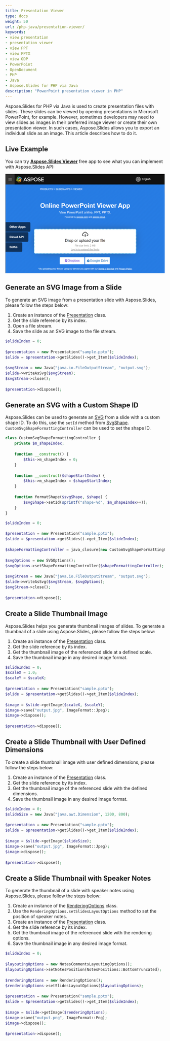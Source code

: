 ```yaml
---
title: Presentation Viewer
type: docs
weight: 50
url: /php-java/presentation-viewer/
keywords: 
- view presentation
- presentation viewer
- view PPT
- view PPTX
- view ODP
- PowerPoint
- OpenDocument
- PHP
- Java
- Aspose.Slides for PHP via Java
description: "PowerPoint presentation viewer in PHP"
---
```


Aspose.Slides for PHP via Java is used to create presentation files with slides. These slides can be viewed by opening presentations in Microsoft PowerPoint, for example. However, sometimes developers may need to view slides as images in their preferred image viewer or create their own presentation viewer. In such cases, Aspose.Slides allows you to export an individual slide as an image. This article describes how to do it.

## **Live Example**

You can try [**Aspose.Slides Viewer**](https://products.aspose.app/slides/viewer/) free app to see what you can implement with Aspose.Slides API:

![Online PowerPoint Viewer](online-PowerPoint-viewer.png)

## **Generate an SVG Image from a Slide**

To generate an SVG image from a presentation slide with Aspose.Slides, please follow the steps below:

1. Create an instance of the [Presentation](https://reference.aspose.com/slides/php-java/aspose.slides/presentation/) class.
1. Get the slide reference by its index.
1. Open a file stream.
1. Save the slide as an SVG image to the file stream.

```php
$slideIndex = 0;

$presentation = new Presentation("sample.pptx");
$slide = $presentation->getSlides()->get_Item($slideIndex);

$svgStream = new Java("java.io.FileOutputStream", "output.svg");
$slide->writeAsSvg($svgStream);
$svgStream->close();

$presentation->dispose();
```

## **Generate an SVG with a Custom Shape ID**

Aspose.Slides can be used to generate an [SVG](https://docs.fileformat.com/page-description-language/svg/) from a slide with a custom shape ID. To do this, use the `setId` method from [SvgShape](https://reference.aspose.com/slides/php-java/aspose.slides/svgshape/). `CustomSvgShapeFormattingController` can be used to set the shape ID.

```php
class CustomSvgShapeFormattingController {
    private $m_shapeIndex;

    function __construct() {
        $this->m_shapeIndex = 0;
    }

    function __construct($shapeStartIndex) {
        $this->m_shapeIndex = $shapeStartIndex;
    }

    function formatShape($svgShape, $shape) {
        $svgShape->setId(sprintf("shape-%d", $m_shapeIndex++));
    }
}
```
```php
$slideIndex = 0;

$presentation = new Presentation("sample.pptx");
$slide = $presentation->getSlides()->get_Item($slideIndex);

$shapeFormattingController = java_closure(new CustomSvgShapeFormattingController(), null, java("com.aspose.slides.ISvgShapeFormattingController"));

$svgOptions = new SVGOptions();
$svgOptions->setShapeFormattingController($shapeFormattingController);

$svgStream = new Java("java.io.FileOutputStream", "output.svg");
$slide->writeAsSvg($svgStream, $svgOptions);
$svgStream->close();

$presentation->dispose();
```

## **Create a Slide Thumbnail Image**

Aspose.Slides helps you generate thumbnail images of slides. To generate a thumbnail of a slide using Aspose.Slides, please follow the steps below:

1. Create an instance of the [Presentation](https://reference.aspose.com/slides/php-java/aspose.slides/presentation/) class.
1. Get the slide reference by its index.
1. Get the thumbnail image of the referenced slide at a defined scale.
1. Save the thumbnail image in any desired image format.

```php
$slideIndex = 0;
$scaleX = 1.0;
$scaleY = $scaleX;

$presentation = new Presentation("sample.pptx");
$slide = $presentation->getSlides()->get_Item($slideIndex);

$image = $slide->getImage($scaleX, $scaleY);
$image->save("output.jpg", ImageFormat::Jpeg);
$image->dispose();

$presentation->dispose();
```

## **Create a Slide Thumbnail with User Defined Dimensions**

To create a slide thumbnail image with user defined dimensions, please follow the steps below:

1. Create an instance of the [Presentation](https://reference.aspose.com/slides/php-java/aspose.slides/presentation/) class.
1. Get the slide reference by its index.
1. Get the thumbnail image of the referenced slide with the defined dimensions.
1. Save the thumbnail image in any desired image format.

```php
$slideIndex = 0;
$slideSize = new Java("java.awt.Dimension", 1200, 800);

$presentation = new Presentation("sample.pptx");
$slide = $presentation->getSlides()->get_Item($slideIndex);

$image = $slide->getImage($slideSize);
$image->save("output.jpg", ImageFormat::Jpeg);
$image->dispose();

$presentation->dispose();
```

## **Create a Slide Thumbnail with Speaker Notes**

To generate the thumbnail of a slide with speaker notes using Aspose.Slides, please follow the steps below:

1. Create an instance of the [RenderingOptions](https://reference.aspose.com/slides/php-java/aspose.slides/renderingoptions/) class.
1. Use the `RenderingOptions.setSlidesLayoutOptions` method to set the position of speaker notes.
1. Create an instance of the [Presentation](https://reference.aspose.com/slides/php-java/aspose.slides/presentation/) class.
1. Get the slide reference by its index.
1. Get the thumbnail image of the referenced slide with the rendering options.
1. Save the thumbnail image in any desired image format.

```php
$slideIndex = 0;

$layoutingOptions = new NotesCommentsLayoutingOptions();
$layoutingOptions->setNotesPosition(NotesPositions::BottomTruncated);

$renderingOptions = new RenderingOptions();
$renderingOptions->setSlidesLayoutOptions($layoutingOptions);

$presentation = new Presentation("sample.pptx");
$slide = $presentation->getSlides()->get_Item($slideIndex);

$image = $slide->getImage($renderingOptions);
$image->save("output.png", ImageFormat::Png);
$image->dispose();

$presentation->dispose();
```
